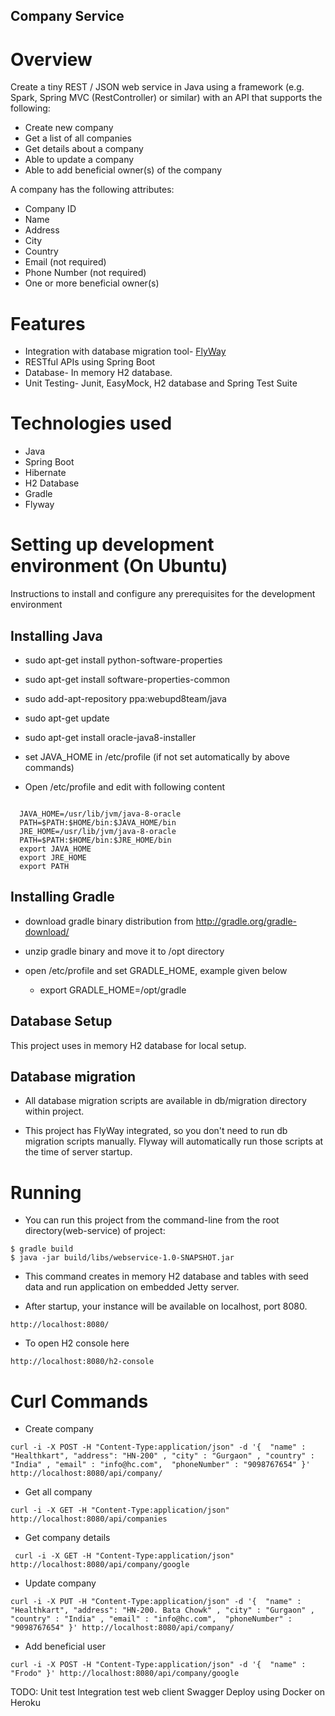 ## Company Service



# Overview

Create a tiny REST / JSON web service in Java using a framework (e.g. Spark, Spring MVC
(RestController) or similar) with an API that supports the following:

- Create new company
- Get a list of all companies
- Get details about a company
- Able to update a company
- Able to add beneficial owner(s) of the company

A company has the following attributes:

- Company ID
- Name
- Address
- City
- Country
- E­mail (not required)
- Phone Number (not required)
- One or more beneficial owner(s)


# Features

- Integration with database migration tool- [FlyWay](http://flywaydb.org/)
- RESTful APIs using Spring Boot
- Database- In memory H2 database.
- Unit Testing- Junit, EasyMock, H2 database and Spring Test Suite

# Technologies used
 - Java
 - Spring Boot
 - Hibernate
 - H2 Database
 - Gradle
 - Flyway

# Setting up development environment (On Ubuntu)
Instructions to install and configure any prerequisites for the development environment

## Installing Java

 - sudo apt-get install python-software-properties
 
 - sudo apt-get install software-properties-common
    
 - sudo add-apt-repository ppa:webupd8team/java
 
 - sudo apt-get update
 
 - sudo apt-get install oracle-java8-installer
 
 - set JAVA_HOME in /etc/profile (if not set automatically by above commands)
 
 - Open /etc/profile and edit with following content
 
  ```
  
    JAVA_HOME=/usr/lib/jvm/java-8-oracle 
    PATH=$PATH:$HOME/bin:$JAVA_HOME/bin
    JRE_HOME=/usr/lib/jvm/java-8-oracle 
    PATH=$PATH:$HOME/bin:$JRE_HOME/bin
    export JAVA_HOME
    export JRE_HOME
    export PATH
```
## Installing Gradle

 - download gradle binary distribution from http://gradle.org/gradle-download/
 
  - unzip gradle binary and move it to /opt directory
  
  - open /etc/profile and set GRADLE_HOME, example given below
   
    - export GRADLE_HOME=/opt/gradle
   
## Database Setup

This project uses in memory H2 database for local setup.

   
## Database migration

 - All database migration scripts are available in db/migration directory within project.
 
 - This project has FlyWay integrated, so you don't need to run db migration scripts manually. Flyway will automatically
 run those scripts at the time of server startup.

# Running

  - You can run this project from the command-line from the root directory(web-service) of project:
 
 ```
 $ gradle build
 $ java -jar build/libs/webservice-1.0-SNAPSHOT.jar
 ```
 
 - This command creates in memory H2 database and tables with seed data and run application on embedded Jetty server.


 - After startup, your instance will be available on localhost, port 8080.

```
http://localhost:8080/
```

 - To open H2 console here
 
 ```
 http://localhost:8080/h2-console
 ```

 
 
# Curl Commands

 - Create company
 
 ```
 curl -i -X POST -H "Content-Type:application/json" -d '{  "name" : "Healthkart", "address": "HN-200" , "city" : "Gurgaon" , "country" : "India" , "email" : "info@hc.com",  "phoneNumber" : "9098767654" }' http://localhost:8080/api/company/
 ```
 
 - Get all company
 
 ``` 
 curl -i -X GET -H "Content-Type:application/json"  http://localhost:8080/api/companies
 ```
 
 - Get company details
 
 ```
  curl -i -X GET -H "Content-Type:application/json"  http://localhost:8080/api/company/google
  ```
  
 - Update company
 
 ```
curl -i -X PUT -H "Content-Type:application/json" -d '{  "name" : "Healthkart", "address": "HN-200. Bata Chowk" , "city" : "Gurgaon" , "country" : "India" , "email" : "info@hc.com",  "phoneNumber" : "9098767654" }' http://localhost:8080/api/company/
  ```
  
 - Add beneficial user
 
  ```
  curl -i -X POST -H "Content-Type:application/json" -d '{  "name" : "Frodo" }' http://localhost:8080/api/company/google
  ```
  
  TODO:
  Unit test
  Integration test
  web client 
  Swagger
  Deploy using Docker on Heroku
